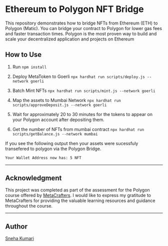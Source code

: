 #  Ethereum to Polygon NFT Bridge 


This repository demonstrates how to bridge NFTs from Ethereum (ETH) to Polygon (Matic). You can bridge your contract to Polygon for lower gas fees and faster transaction times. Polygon is the most proven way to build and scale your decentralized application and projects on Ethereum



## How to Use 

1.  Run `npm install` 

2.  Deploy MetaToken to Goerli `npx hardhat run scripts/deploy.js --network goerli` 

3.  Batch Mint NFTs `npx hardhat run scripts/mint.js --network goerli` 

4.  Map the assets to Mumbai Network `npx hardhat run scripts/approveDeposit.js --network goerli` 

5.  Wait for approximately 20 to 30 minutes for the tokens to appear on your Polygon account after depositing them. 

6.  Get the number of NFTs from mumbai contract `npx hardhat run scripts/getBalance.js --network mumbai`

If you see the following output  then your assets were sucessfuly transefered to polygon via the Polygon Bridge. 
```bash
Your Wallet Address now has: 5 NFT
```

---

## Acknowledgment
This project was completed as part of the assessment for the Polygon course offered by [MetaCrafters](https://www.metacrafters.io/). I would like to express my gratitude to MetaCrafters for providing the valuable learning resources and guidance throughout the course.


---

## Author
[Sneha Kumari](https://www.linkedin.com/in/snetis/)
